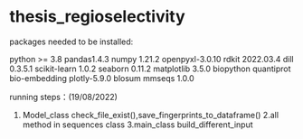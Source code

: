 # thesis_regioselectivity
packages needed to be installed:

python >= 3.8
pandas1.4.3
numpy 1.21.2
openpyxl-3.0.10
rdkit 2022.03.4
dill 0.3.5.1
scikit-learn 1.0.2
seaborn 0.11.2
matplotlib 3.5.0
biopython
quantiprot
bio-embedding
plotly-5.9.0 
blosum
mmseqs 1.0.0

running steps：(19/08/2022)
1. Model_class check_file_exist(),save_fingerprints_to_dataframe()
2.all method in sequences class
3.main_class build_different_input